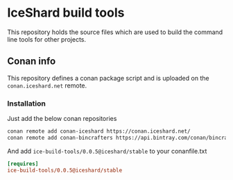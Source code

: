 # IceShard build tools

This repository holds the source files which are used to build the command line tools for other projects.

## Conan info

This repository defines a conan package script and is uploaded on the `conan.iceshard.net` remote.

### Installation

Just add the below conan repositories

```bash
conan remote add conan-iceshard https://conan.iceshard.net/
conan remote add conan-bincrafters https://api.bintray.com/conan/bincrafters/public-conan
```

And add `ice-build-tools/0.0.5@iceshard/stable` to your conanfile.txt

```ini
[requires]
ice-build-tools/0.0.5@iceshard/stable
```
